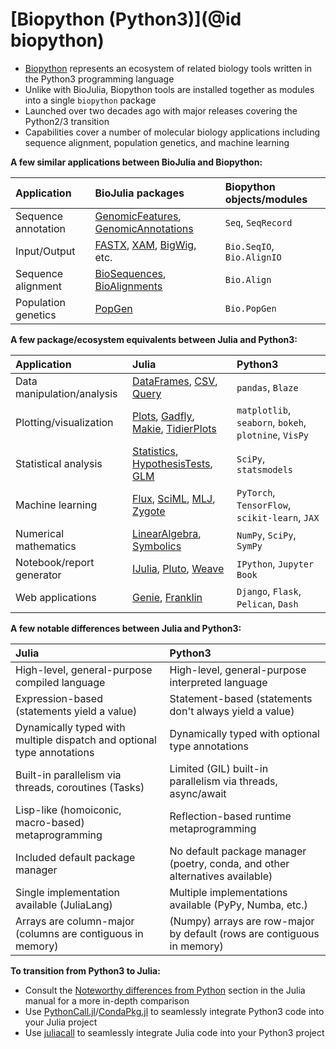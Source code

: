 # [Biopython (Python3)](@id biopython)

* [Biopython](https://biopython.org/) represents an ecosystem of related biology
  tools written in the Python3 programming language
* Unlike with BioJulia, Biopython tools are installed together as modules into a
  single `biopython` package 
* Launched over two decades ago with major releases covering the Python2/3
  transition
* Capabilities cover a number of molecular biology applications including
  sequence alignment, population genetics, and machine learning

**A few similar applications between BioJulia and Biopython:**

| Application         | BioJulia packages                                                                                                                               | Biopython objects/modules  |
|:--------------------|:------------------------------------------------------------------------------------------------------------------------------------------------|:---------------------------|
| Sequence annotation | [GenomicFeatures](https://biojulia.dev/GenomicFeatures.jl/stable/), [GenomicAnnotations](https://biojulia.dev/GenomicAnnotations.jl/dev/)       | `Seq`, `SeqRecord`         |
| Input/Output        | [FASTX](https://biojulia.dev/FASTX.jl/stable/), [XAM](https://biojulia.dev/XAM.jl/stable/), [BigWig](https://biojulia.dev/BigWig.jl/dev/), etc. | `Bio.SeqIO`, `Bio.AlignIO` |
| Sequence alignment  | [BioSequences](https://biojulia.dev/BioSequences.jl/stable/), [BioAlignments](https://biojulia.dev/BioAlignments.jl/stable/)                    | `Bio.Align`                |
| Population genetics | [PopGen](https://biojulia.dev/PopGen.jl/)                                                                                                       | `Bio.PopGen`               |

**A few package/ecosystem equivalents between Julia and Python3:**

| Application                | Julia                                                                                                                                                                                    | Python3                                               |
|:---------------------------|:-----------------------------------------------------------------------------------------------------------------------------------------------------------------------------------------|:------------------------------------------------------|
| Data manipulation/analysis | [DataFrames](https://dataframes.juliadata.org/stable/), [CSV](https://csv.juliadata.org/stable/), [Query](https://www.queryverse.org/Query.jl/stable/)                                   | `pandas`, `Blaze`                                     |
| Plotting/visualization     | [Plots](https://docs.juliaplots.org/stable/), [Gadfly](http://gadflyjl.org/stable/), [Makie](https://docs.makie.org/stable/), [TidierPlots](https://github.com/TidierOrg/TidierPlots.jl) | `matplotlib`, `seaborn`, `bokeh`, `plotnine`, `VisPy` |
| Statistical analysis       | [Statistics](https://docs.julialang.org/en/v1/stdlib/Statistics/), [HypothesisTests](https://github.com/JuliaStats/HypothesisTests.jl), [GLM](https://github.com/JuliaStats/GLM.jl)      | `SciPy`, `statsmodels`                                |
| Machine learning           | [Flux](https://fluxml.ai/Flux.jl/stable/), [SciML](https://sciml.ai/),  [MLJ](https://alan-turing-institute.github.io/MLJ.jl/stable/), [Zygote](https://fluxml.ai/Zygote.jl/stable/)     | `PyTorch`, `TensorFlow`, `scikit-learn`, `JAX`        |
| Numerical mathematics      | [LinearAlgebra](https://docs.julialang.org/en/v1/stdlib/LinearAlgebra/), [Symbolics](https://symbolics.juliasymbolics.org/stable/)                                                       | `NumPy`, `SciPy`, `SymPy`                             |
| Notebook/report generator  | [IJulia](https://julialang.github.io/IJulia.jl/stable/), [Pluto](https://plutojl.org/), [Weave](https://weavejl.mpastell.com/stable/)                                                    | `IPython`, `Jupyter Book`                             |
| Web applications           | [Genie](https://genieframework.com/), [Franklin](https://franklinjl.org/)                                                                                                                | `Django`, `Flask`, `Pelican`, `Dash`                  |

**A few notable differences between Julia and Python3:**

| Julia                                                                  | Python3                                                     |
|:-----------------------------------------------------------------------|:------------------------------------------------------------|
| High-level, general-purpose compiled language                          | High-level, general-purpose interpreted language            |
| Expression-based (statements yield a value)                            | Statement-based (statements don't always yield a value)     |
| Dynamically typed with multiple dispatch and optional type annotations | Dynamically typed with optional type annotations            |
| Built-in parallelism via threads, coroutines (Tasks)                   | Limited (GIL) built-in parallelism via threads, async/await |
| Lisp-like (homoiconic, macro-based) metaprogramming        | Reflection-based runtime metaprogramming
| Included default package manager                                       | No default package manager (poetry, conda, and other alternatives available) |
| Single implementation available (JuliaLang)                            | Multiple implementations available (PyPy, Numba, etc.)                         |
| Arrays are column-major (columns are contiguous in memory)             | (Numpy) arrays are row-major by default (rows are contiguous in memory)      |

**To transition from Python3 to Julia:**
* Consult the [Noteworthy differences from
  Python](https://docs.julialang.org/en/v1/manual/noteworthy-differences/#Noteworthy-differences-from-Python)
  section in the Julia manual for a more in-depth comparison
* Use
  [PythonCall.jl](https://github.com/cjdoris/PythonCall.jl.git)/[CondaPkg.jl](https://github.com/JuliaPy/CondaPkg.jl.git)
  to seamlessly integrate Python3 code into your Julia project
* Use [juliacall](https://pypi.org/project/juliacall/) to seamlessly integrate
  Julia code into your Python3 project

